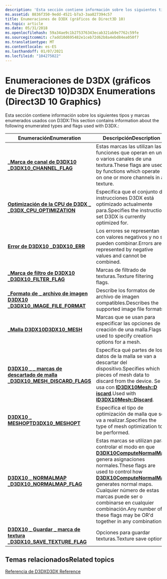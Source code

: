```yaml
---
description: 'Esta sección contiene información sobre los siguientes tipos y marcas enumerados usados con D3DX:'
ms.assetid: 8836f350-9edd-4521-b7a3-3aa827394c57
title: Enumeraciones de D3DX (gráficos de Direct3D 10)
ms.topic: article
ms.date: 05/31/2018
ms.openlocfilehash: 59a34ae9c1b275376343ecab321ab9e7762c59fe
ms.sourcegitcommit: c7add10d695482e1ceb72d62b8a4ebd84ea050f7
ms.translationtype: MT
ms.contentlocale: es-ES
ms.lasthandoff: 01/07/2021
ms.locfileid: "104275022"
---
```

# <a name="d3dx-enumerations-direct3d-10-graphics"></a><span data-ttu-id="ced7d-103">Enumeraciones de D3DX (gráficos de Direct3D 10)</span><span class="sxs-lookup"><span data-stu-id="ced7d-103">D3DX Enumerations (Direct3D 10 Graphics)</span></span>

<span data-ttu-id="ced7d-104">Esta sección contiene información sobre los siguientes tipos y marcas enumerados usados con D3DX:</span><span class="sxs-lookup"><span data-stu-id="ced7d-104">This section contains information about the following enumerated types and flags used with D3DX.:</span></span>



| <span data-ttu-id="ced7d-105">Enumeración</span><span class="sxs-lookup"><span data-stu-id="ced7d-105">Enumeration</span></span>                                                       | <span data-ttu-id="ced7d-106">Descripción</span><span class="sxs-lookup"><span data-stu-id="ced7d-106">Description</span></span>                                                                                                                                                                            |
|-------------------------------------------------------------------|----------------------------------------------------------------------------------------------------------------------------------------------------------------------------------------|
| [<span data-ttu-id="ced7d-107">**\_Marca de canal de D3DX10 \_**</span><span class="sxs-lookup"><span data-stu-id="ced7d-107">**D3DX10\_CHANNEL\_FLAG**</span></span>](d3dx10-channel-flag.md)              | <span data-ttu-id="ced7d-108">Estas marcas las utilizan las funciones que operan en uno o varios canales de una textura.</span><span class="sxs-lookup"><span data-stu-id="ced7d-108">These flags are used by functions which operate on one or more channels in a texture.</span></span>                                                                                                  |
| [<span data-ttu-id="ced7d-109">**Optimización de la CPU de D3DX \_ \_**</span><span class="sxs-lookup"><span data-stu-id="ced7d-109">**D3DX\_CPU\_OPTIMIZATION**</span></span>](d3dx-cpu-optimization.md)          | <span data-ttu-id="ced7d-110">Especifica que el conjunto de instrucciones D3DX está optimizado actualmente para.</span><span class="sxs-lookup"><span data-stu-id="ced7d-110">Specifies the instruction set D3DX is currently optimized for.</span></span>                                                                                                                         |
| [<span data-ttu-id="ced7d-111">**Error de D3DX10 \_**</span><span class="sxs-lookup"><span data-stu-id="ced7d-111">**D3DX10\_ERR**</span></span>](d3dx10-err.md)                                 | <span data-ttu-id="ced7d-112">Los errores se representan con valores negativos y no se pueden combinar.</span><span class="sxs-lookup"><span data-stu-id="ced7d-112">Errors are represented by negative values and cannot be combined.</span></span>                                                                                                                      |
| [<span data-ttu-id="ced7d-113">**\_Marca de filtro de D3DX10 \_**</span><span class="sxs-lookup"><span data-stu-id="ced7d-113">**D3DX10\_FILTER\_FLAG**</span></span>](d3dx10-filter-flag.md)                | <span data-ttu-id="ced7d-114">Marcas de filtrado de texturas.</span><span class="sxs-lookup"><span data-stu-id="ced7d-114">Texture filtering flags.</span></span>                                                                                                                                                               |
| [<span data-ttu-id="ced7d-115">**\_Formato de \_ archivo de imagen D3DX10 \_**</span><span class="sxs-lookup"><span data-stu-id="ced7d-115">**D3DX10\_IMAGE\_FILE\_FORMAT**</span></span>](d3dx10-image-file-format.md)   | <span data-ttu-id="ced7d-116">Describe los formatos de archivo de imagen compatibles.</span><span class="sxs-lookup"><span data-stu-id="ced7d-116">Describes the supported image file formats.</span></span>                                                                                                                                            |
| [<span data-ttu-id="ced7d-117">**\_Malla D3DX10**</span><span class="sxs-lookup"><span data-stu-id="ced7d-117">**D3DX10\_MESH**</span></span>](d3dx10-mesh.md)                               | <span data-ttu-id="ced7d-118">Marcas que se usan para especificar las opciones de creación de una malla.</span><span class="sxs-lookup"><span data-stu-id="ced7d-118">Flags used to specify creation options for a mesh.</span></span>                                                                                                                                     |
| [<span data-ttu-id="ced7d-119">**D3DX10 \_ \_ marcas de descartado de malla \_**</span><span class="sxs-lookup"><span data-stu-id="ced7d-119">**D3DX10\_MESH\_DISCARD\_FLAGS**</span></span>](d3dx10-mesh-discard-flags.md) | <span data-ttu-id="ced7d-120">Especifica qué partes de los datos de la malla se van a descartar del dispositivo.</span><span class="sxs-lookup"><span data-stu-id="ced7d-120">Specifies which pieces of mesh data to discard from the device.</span></span> <span data-ttu-id="ced7d-121">Se usa con [**ID3DX10Mesh::D iscard**](id3dx10mesh-discard.md).</span><span class="sxs-lookup"><span data-stu-id="ced7d-121">Used with [**ID3DX10Mesh::Discard**](id3dx10mesh-discard.md).</span></span>                                                         |
| [<span data-ttu-id="ced7d-122">**D3DX10 \_ MESHOPT**</span><span class="sxs-lookup"><span data-stu-id="ced7d-122">**D3DX10\_MESHOPT**</span></span>](d3dx10-meshopt.md)                         | <span data-ttu-id="ced7d-123">Especifica el tipo de optimización de malla que se va a realizar.</span><span class="sxs-lookup"><span data-stu-id="ced7d-123">Specifies the type of mesh optimization to be performed.</span></span>                                                                                                                               |
| [<span data-ttu-id="ced7d-124">**D3DX10 \_ NORMALMAP \_**</span><span class="sxs-lookup"><span data-stu-id="ced7d-124">**D3DX10\_NORMALMAP\_FLAG**</span></span>](d3dx10-normalmap-flag.md)          | <span data-ttu-id="ced7d-125">Estas marcas se utilizan para controlar el modo en que [**D3DX10ComputeNormalMap**](d3dx10computenormalmap.md) genera asignaciones normales.</span><span class="sxs-lookup"><span data-stu-id="ced7d-125">These flags are used to control how [**D3DX10ComputeNormalMap**](d3dx10computenormalmap.md) generates normal maps.</span></span> <span data-ttu-id="ced7d-126">Cualquier número de estas marcas puede ser o combinarse en cualquier combinación.</span><span class="sxs-lookup"><span data-stu-id="ced7d-126">Any number of these flags may be OR'd together in any combination.</span></span> |
| [<span data-ttu-id="ced7d-127">**D3DX10 \_ Guardar \_ marca de textura \_**</span><span class="sxs-lookup"><span data-stu-id="ced7d-127">**D3DX10\_SAVE\_TEXTURE\_FLAG**</span></span>](d3dx10-save-texture-flag.md)   | <span data-ttu-id="ced7d-128">Opciones para guardar texturas.</span><span class="sxs-lookup"><span data-stu-id="ced7d-128">Texture save options.</span></span>                                                                                                                                                                  |



 

## <a name="related-topics"></a><span data-ttu-id="ced7d-129">Temas relacionados</span><span class="sxs-lookup"><span data-stu-id="ced7d-129">Related topics</span></span>

<dl> <dt>

[<span data-ttu-id="ced7d-130">Referencia de D3DX</span><span class="sxs-lookup"><span data-stu-id="ced7d-130">D3DX Reference</span></span>](d3d10-graphics-reference-d3dx10.md)
</dt> </dl>

 

 



